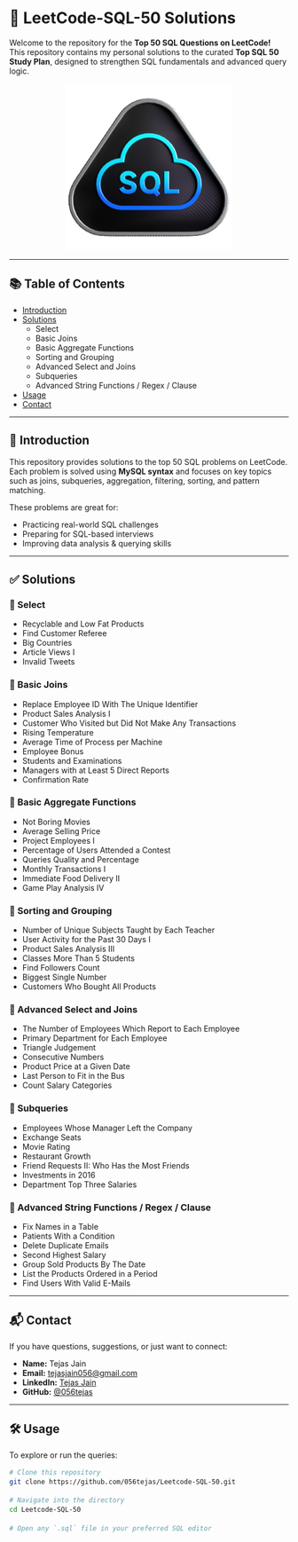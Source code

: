 # 🧠 LeetCode-SQL-50 Solutions

Welcome to the repository for the **Top 50 SQL Questions on LeetCode!**  
This repository contains my personal solutions to the curated **Top SQL 50 Study Plan**, designed to strengthen SQL fundamentals and advanced query logic.

<p align="center">
  <img src="Top_SQL_50.gif" width="300" alt="SQL 50 Badge" />
</p>

---

## 📚 Table of Contents

- [Introduction](#introduction)
- [Solutions](#solutions)
  - Select
  - Basic Joins
  - Basic Aggregate Functions
  - Sorting and Grouping
  - Advanced Select and Joins
  - Subqueries
  - Advanced String Functions / Regex / Clause
- [Usage](#usage)
- [Contact](#contact)

---

## 📖 Introduction

This repository provides solutions to the top 50 SQL problems on LeetCode. Each problem is solved using **MySQL syntax** and focuses on key topics such as joins, subqueries, aggregation, filtering, sorting, and pattern matching.

These problems are great for:

- Practicing real-world SQL challenges
- Preparing for SQL-based interviews
- Improving data analysis & querying skills

---

## ✅ Solutions

### 🔹 Select
- Recyclable and Low Fat Products  
- Find Customer Referee  
- Big Countries  
- Article Views I  
- Invalid Tweets  

### 🔹 Basic Joins
- Replace Employee ID With The Unique Identifier  
- Product Sales Analysis I  
- Customer Who Visited but Did Not Make Any Transactions  
- Rising Temperature  
- Average Time of Process per Machine  
- Employee Bonus  
- Students and Examinations  
- Managers with at Least 5 Direct Reports  
- Confirmation Rate  

### 🔹 Basic Aggregate Functions
- Not Boring Movies  
- Average Selling Price  
- Project Employees I  
- Percentage of Users Attended a Contest  
- Queries Quality and Percentage  
- Monthly Transactions I  
- Immediate Food Delivery II  
- Game Play Analysis IV  

### 🔹 Sorting and Grouping
- Number of Unique Subjects Taught by Each Teacher  
- User Activity for the Past 30 Days I  
- Product Sales Analysis III  
- Classes More Than 5 Students  
- Find Followers Count  
- Biggest Single Number  
- Customers Who Bought All Products  

### 🔹 Advanced Select and Joins
- The Number of Employees Which Report to Each Employee  
- Primary Department for Each Employee  
- Triangle Judgement  
- Consecutive Numbers  
- Product Price at a Given Date  
- Last Person to Fit in the Bus  
- Count Salary Categories  

### 🔹 Subqueries
- Employees Whose Manager Left the Company  
- Exchange Seats  
- Movie Rating  
- Restaurant Growth  
- Friend Requests II: Who Has the Most Friends  
- Investments in 2016  
- Department Top Three Salaries  

### 🔹 Advanced String Functions / Regex / Clause
- Fix Names in a Table  
- Patients With a Condition  
- Delete Duplicate Emails  
- Second Highest Salary  
- Group Sold Products By The Date  
- List the Products Ordered in a Period  
- Find Users With Valid E-Mails  

---

## 📬 Contact

If you have questions, suggestions, or just want to connect:

- **Name:** Tejas Jain  
- **Email:** [tejasjain056@gmail.com](mailto:tejasjain056@gmail.com)  
- **LinkedIn:** [Tejas Jain](https://www.linkedin.com/in/tejas-jain-056/)  
- **GitHub:** [@056tejas](https://github.com/056tejas)

---

## 🛠 Usage

To explore or run the queries:

```bash
# Clone this repository
git clone https://github.com/056tejas/Leetcode-SQL-50.git

# Navigate into the directory
cd Leetcode-SQL-50

# Open any `.sql` file in your preferred SQL editor
